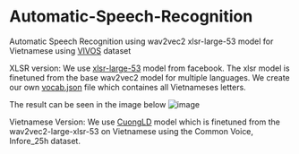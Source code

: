 # Automatic-Speech-Recognition
Automatic Speech Recognition using wav2vec2 xlsr-large-53 model for Vietnamese using [VIVOS](https://www.kaggle.com/datasets/kynthesis/vivos-vietnamese-speech-corpus-for-asr) dataset


XLSR version:
We use [xlsr-large-53](https://huggingface.co/facebook/wav2vec2-large-xlsr-53) model from facebook. The xlsr model is finetuned from the base wav2vec2 model for multiple languages. We create our own [vocab.json](https://github.com/vutl/Automatic-Speech-Recognition/blob/main/vocab.json) file which containes all Vietnameses letters.

The result can be seen in the image below
![image](https://github.com/user-attachments/assets/9f511330-2012-48c8-b17d-a24290127e94)


Vietnamese Version:
We use [CuongLD](https://huggingface.co/CuongLD/wav2vec2-large-xlsr-vietnamese?fbclid=IwY2xjawGb_TBleHRuA2FlbQIxMAABHUr9zrZQMK7sqo_NOPgqTaWDTkkFqVjUFCA_FeL2mCMp9GWoxAf_egZvgw_aem_MJlIrNT7HykJ33nz2aoFCw) model which is finetuned from the  wav2vec2-large-xlsr-53 on Vietnamese using the Common Voice, Infore_25h dataset.
